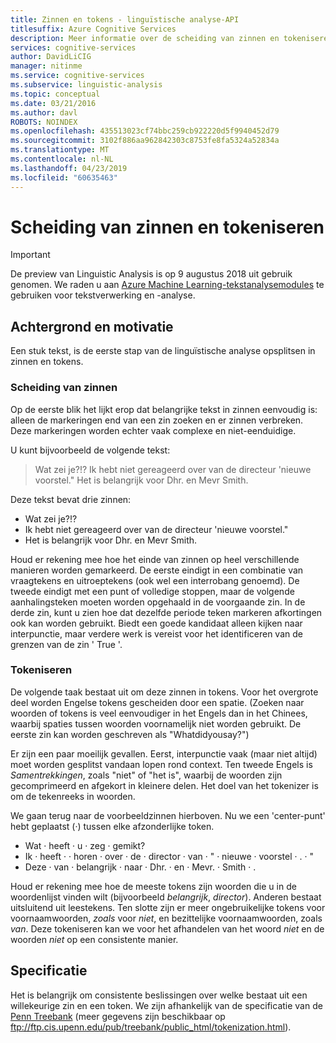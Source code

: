 ```yaml
---
title: Zinnen en tokens - linguïstische analyse-API
titlesuffix: Azure Cognitive Services
description: Meer informatie over de scheiding van zinnen en tokeniseren in de linguïstische analyse-API.
services: cognitive-services
author: DavidLiCIG
manager: nitinme
ms.service: cognitive-services
ms.subservice: linguistic-analysis
ms.topic: conceptual
ms.date: 03/21/2016
ms.author: davl
ROBOTS: NOINDEX
ms.openlocfilehash: 435513023cf74bbc259cb922220d5f9940452d79
ms.sourcegitcommit: 3102f886aa962842303c8753fe8fa5324a52834a
ms.translationtype: MT
ms.contentlocale: nl-NL
ms.lasthandoff: 04/23/2019
ms.locfileid: "60635463"
---
```

# <a name="sentence-separation-and-tokenization"></a>Scheiding van zinnen en tokeniseren

> [!IMPORTANT]
> De preview van Linguistic Analysis is op 9 augustus 2018 uit gebruik genomen. We raden u aan [Azure Machine Learning-tekstanalysemodules](https://docs.microsoft.com/azure/machine-learning/studio-module-reference/text-analytics) te gebruiken voor tekstverwerking en -analyse.

## <a name="background-and-motivation"></a>Achtergrond en motivatie

Een stuk tekst, is de eerste stap van de linguïstische analyse opsplitsen in zinnen en tokens.

### <a name="sentence-separation"></a>Scheiding van zinnen

Op de eerste blik het lijkt erop dat belangrijke tekst in zinnen eenvoudig is: alleen de markeringen end van een zin zoeken en er zinnen verbreken.
Deze markeringen worden echter vaak complexe en niet-eenduidige.

U kunt bijvoorbeeld de volgende tekst:

> Wat zei je?!? Ik hebt niet gereageerd over van de directeur 'nieuwe voorstel." Het is belangrijk voor Dhr. en Mevr Smith.

Deze tekst bevat drie zinnen:

- Wat zei je?!?
- Ik hebt niet gereageerd over van de directeur 'nieuwe voorstel."
- Het is belangrijk voor Dhr. en Mevr Smith.

Houd er rekening mee hoe het einde van zinnen op heel verschillende manieren worden gemarkeerd.
De eerste eindigt in een combinatie van vraagtekens en uitroeptekens (ook wel een interrobang genoemd).
De tweede eindigt met een punt of volledige stoppen, maar de volgende aanhalingsteken moeten worden opgehaald in de voorgaande zin.
In de derde zin, kunt u zien hoe dat dezelfde periode teken markeren afkortingen ook kan worden gebruikt.
Biedt een goede kandidaat alleen kijken naar interpunctie, maar verdere werk is vereist voor het identificeren van de grenzen van de zin ' True '.

### <a name="tokenization"></a>Tokeniseren

De volgende taak bestaat uit om deze zinnen in tokens.
Voor het overgrote deel worden Engelse tokens gescheiden door een spatie.
(Zoeken naar woorden of tokens is veel eenvoudiger in het Engels dan in het Chinees, waarbij spaties tussen woorden voornamelijk niet worden gebruikt.
De eerste zin kan worden geschreven als "Whatdidyousay?")

Er zijn een paar moeilijk gevallen.
Eerst, interpunctie vaak (maar niet altijd) moet worden gesplitst vandaan lopen rond context.
Ten tweede Engels is *Samentrekkingen*, zoals "niet" of "het is", waarbij de woorden zijn gecomprimeerd en afgekort in kleinere delen.
Het doel van het tokenizer is om de tekenreeks in woorden.

We gaan terug naar de voorbeeldzinnen hierboven.
Nu we een 'center-punt' hebt geplaatst (&middot;) tussen elke afzonderlijke token.

- Wat &middot; heeft &middot; u &middot; zeg &middot; gemikt?
- Ik &middot; heeft &middot; &middot; horen &middot; over &middot; de &middot; director &middot; van &middot; " &middot; nieuwe &middot; voorstel &middot; . &middot; "
- Deze &middot; van &middot; belangrijk &middot; naar &middot; Dhr. &middot; en &middot; Mevr. &middot; Smith &middot; .

Houd er rekening mee hoe de meeste tokens zijn woorden die u in de woordenlijst vinden wilt (bijvoorbeeld *belangrijk*, *director*).
Anderen bestaat uitsluitend uit leestekens.
Ten slotte zijn er meer ongebruikelijke tokens voor voornaamwoorden, *zoals* voor *niet*, en bezittelijke voornaamwoorden, zoals *van*.
Deze tokeniseren kan we voor het afhandelen van het woord *niet* en de woorden *niet* op een consistente manier.

## <a name="specification"></a>Specificatie

Het is belangrijk om consistente beslissingen over welke bestaat uit een willekeurige zin en een token.
We zijn afhankelijk van de specificatie van de [Penn Treebank](https://catalog.ldc.upenn.edu/LDC99T42) (meer gegevens zijn beschikbaar op ftp://ftp.cis.upenn.edu/pub/treebank/public_html/tokenization.html).
